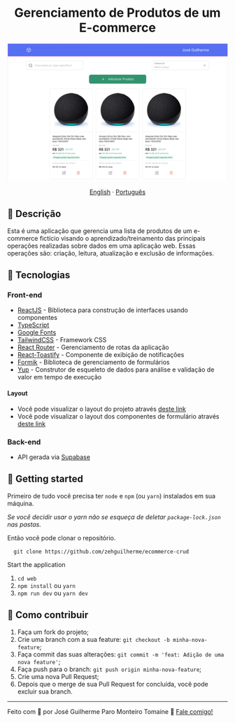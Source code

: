 <h1 align="center">
  Gerenciamento de Produtos de um E-commerce
</h1>

![Screenshot from Home page](./.github/img/home.png)

<div align="center">
  <a href="README-en.md">English</a>
  ·
  <a href="README.md">Português</a>
</div>

## 💬 Descrição

Esta é uma aplicação que gerencia uma lista de produtos de um e-commerce fictício visando o aprendizado/treinamento das principais operações realizadas sobre dados em uma aplicação web. Essas operações são: criação, leitura, atualização e exclusão de informações.

## 🚀 Tecnologias

### Front-end

- [ReactJS](https://react.dev/) - Biblioteca para construção de interfaces usando componentes
- [TypeScript](https://www.typescriptlang.org/)
- [Google Fonts](https://fonts.google.com/)
- [TailwindCSS](https://tailwindcss.com/) - Framework CSS
- [React Router](https://reactrouter.com/en/main) - Gerenciamento de rotas da aplicação
- [React-Toastify](https://www.npmjs.com/package/react-toastify) - Componente de exibição de notificações
- [Formik](https://formik.org/) - Biblioteca de gerenciamento de formulários
- [Yup](https://github.com/jquense/yup) - Construtor de esqueleto de dados para análise e validação de valor em tempo de execução

#### Layout

- Você pode visualizar o layout do projeto através [deste link](https://www.figma.com/file/IohYm7tDAtTJFNl5ejls6R/Gerenciamento-de-E-commerce?type=design&node-id=0%3A1&mode=design&t=wHUPqJtMRDYErRoG-1)
- Você pode visualizar o layout dos componentes de formulário através [deste link](https://www.figma.com/community/file/1148375559326132425)

### Back-end

- API gerada via [Supabase](https://supabase.com/)

## 🚀 Getting started

Primeiro de tudo você precisa ter `node` e `npm` (ou `yarn`) instalados em sua máquina.

*Se você decidir usar o yarn não se esqueça de deletar `package-lock.json` nas pastas.*

Então você pode clonar o repositório.

```code
  git clone https://github.com/zehguilherme/ecommerce-crud
```

Start the application

1. `cd web`
2. `npm install` ou `yarn`
3. `npm run dev` ou `yarn dev`

## 🤔 Como contribuir

1. Faça um fork do projeto;
2. Crie uma branch com a sua feature: `git checkout -b minha-nova-feature`;
3. Faça commit das suas alterações: `git commit -m 'feat: Adição de uma nova feature'`;
4. Faça push para o branch: `git push origin minha-nova-feature`;
5. Crie uma nova Pull Request;
6. Depois que o merge de sua Pull Request for concluída, você pode excluir sua branch.

---

Feito com 💟 por José Guilherme Paro Monteiro Tomaine 👋 [Fale comigo!](https://www.linkedin.com/in/josé-guilherme-paro-monteiro-tomaine/)
